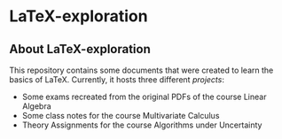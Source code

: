 # LaTeX-exploration

## About LaTeX-exploration

This repository contains some documents that were created to learn the basics of LaTeX. Currently, it hosts three different *projects*:

- Some exams recreated from the original PDFs of the course Linear Algebra
- Some class notes for the course Multivariate Calculus
- Theory Assignments for the course Algorithms under Uncertainty